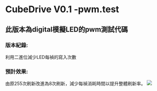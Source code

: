# CubeDrive V0.1 -pwm.test
## **此版本為digital模擬LED的pwm測試代碼**
### 版本紀錄:
利用二進位減少LED每禎的寫入次數
### 預計效果:
由原255次刷新改進為8次刷新，減少每禎消耗時間以提升整體刷新率。
[![](https://img.shields.io/badge/CubeDrive0.1.pt-Debug-red)](https://raw.githubusercontent.com/samjocker/Magic_wondXLED_tube/main/RGBLED-Cube%208%C2%B3/CubeDriveV0.1-pwm.test)
